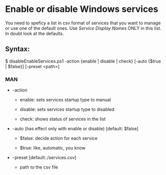 # Enable or disable Windows services

You need to speficy a list in csv format of services that you want to manage or use one of the default ones. Use _Service Display Names_ ONLY in this list. In doubt look at the defaults. 

## Syntax:

$ disableEnableServices.ps1 -action {enable | disable | check} [-auto {$true | $false}] [-preset \<path>] 

### MAN

* -action

    * enable: sets services startup type to manual

    * disable: sets services startup type to disabled

    * check: shows status of services in the list

* -auto (has effect only with enable or disable) [default: $false] 

    * $false: decide action for each service

    * $true: like, automatic, you know

* -preset [default:./services.csv]

    * path to the csv file
